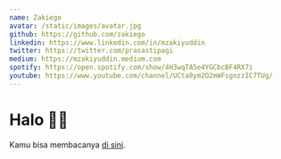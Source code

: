 ```yaml
---
name: Zakiego
avatar: /static/images/avatar.jpg
github: https://github.com/zakiego
linkedin: https://www.linkedin.com/in/mzakiyuddin
twitter: https://twitter.com/prasastipagi
medium: https://mzakiyuddin.medium.com
spotify: https://open.spotify.com/show/4H3wqTA5e4YGCbcBF4RX7i
youtube: https://www.youtube.com/channel/UCta8ym2O2mWFsgnzzIC7TUg/
---
```


# Halo 👋🏻

Kamu bisa membacanya [di sini](https://zakiego.my.id/about).
